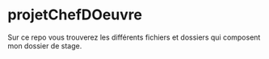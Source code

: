 # projetChefDOeuvre

Sur ce repo vous trouverez les différents fichiers et dossiers qui composent mon dossier de stage.
